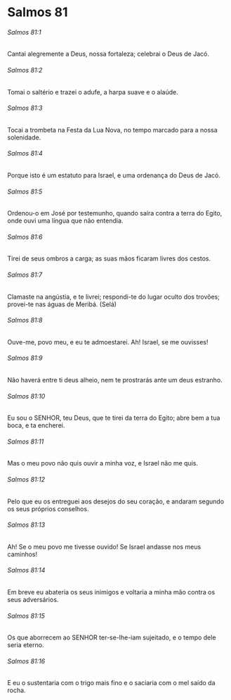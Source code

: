 # Salmos 81

###### Salmos 81:1

Cantai alegremente a Deus, nossa fortaleza; celebrai o Deus de Jacó.

###### Salmos 81:2

Tomai o saltério e trazei o adufe, a harpa suave e o alaúde.

###### Salmos 81:3

Tocai a trombeta na Festa da Lua Nova, no tempo marcado para a nossa solenidade.

###### Salmos 81:4

Porque isto é um estatuto para Israel, e uma ordenança do Deus de Jacó.

###### Salmos 81:5

Ordenou-o em José por testemunho, quando saíra contra a terra do Egito, onde ouvi uma língua que não entendia.

###### Salmos 81:6

Tirei de seus ombros a carga; as suas mãos ficaram livres dos cestos.

###### Salmos 81:7

Clamaste na angústia, e te livrei; respondi-te do lugar oculto dos trovões; provei-te nas águas de Meribá. (Selá)

###### Salmos 81:8

Ouve-me, povo meu, e eu te admoestarei. Ah! Israel, se me ouvisses!

###### Salmos 81:9

Não haverá entre ti deus alheio, nem te prostrarás ante um deus estranho.

###### Salmos 81:10

Eu sou o SENHOR, teu Deus, que te tirei da terra do Egito; abre bem a tua boca, e ta encherei.

###### Salmos 81:11

Mas o meu povo não quis ouvir a minha voz, e Israel não me quis.

###### Salmos 81:12

Pelo que eu os entreguei aos desejos do seu coração, e andaram segundo os seus próprios conselhos.

###### Salmos 81:13

Ah! Se o meu povo me tivesse ouvido! Se Israel andasse nos meus caminhos!

###### Salmos 81:14

Em breve eu abateria os seus inimigos e voltaria a minha mão contra os seus adversários.

###### Salmos 81:15

Os que aborrecem ao SENHOR ter-se-lhe-iam sujeitado, e o tempo dele seria eterno.

###### Salmos 81:16

E eu o sustentaria com o trigo mais fino e o saciaria com o mel saído da rocha.

